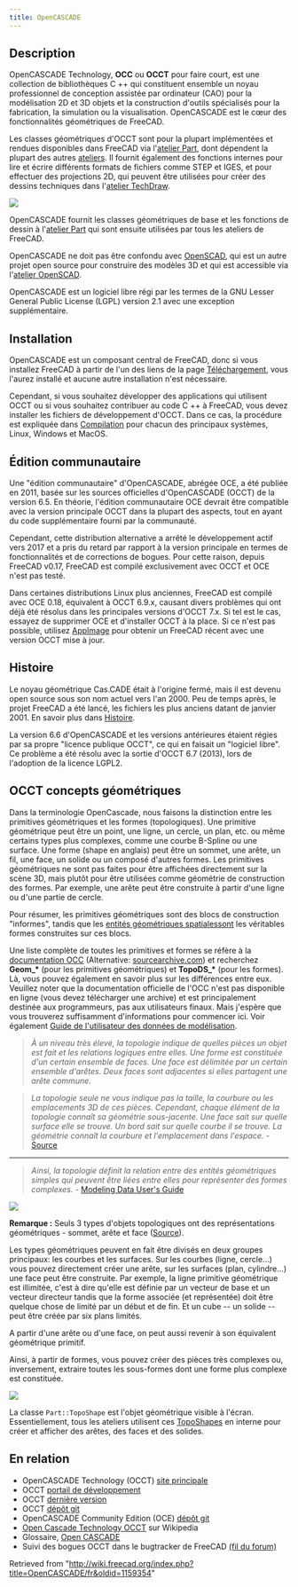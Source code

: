 ```yaml
---
title: OpenCASCADE
---
```

## Description

OpenCASCADE Technology, **OCC** ou **OCCT** pour faire court, est une collection de bibliothèques C ++ qui constituent ensemble un noyau professionnel de conception assistée par ordinateur (CAO) pour la modélisation 2D et 3D objets et la construction d'outils spécialisés pour la fabrication, la simulation ou la visualisation. OpenCASCADE est le cœur des fonctionnalités géométriques de FreeCAD.

Les classes géométriques d'OCCT sont pour la plupart implémentées et rendues disponibles dans FreeCAD via l'[atelier Part](/Part_Workbench/fr "Part Workbench/fr"), dont dépendent la plupart des autres [ateliers](/Workbenches/fr "Workbenches/fr"). Il fournit également des fonctions internes pour lire et écrire différents formats de fichiers comme STEP et IGES, et pour effectuer des projections 2D, qui peuvent être utilisées pour créer des dessins techniques dans l'[atelier TechDraw](/TechDraw_Workbench/fr "TechDraw Workbench/fr").

![](/images/Part_Workbench_relationships.svg)

OpenCASCADE fournit les classes géométriques de base et les fonctions de dessin à l'[atelier Part](/Part_Workbench/fr "Part Workbench/fr") qui sont ensuite utilisées par tous les ateliers de FreeCAD.

OpenCASCADE ne doit pas être confondu avec [OpenSCAD](https://www.openscad.org/), qui est un autre projet open source pour construire des modèles 3D et qui est accessible via l'[atelier OpenSCAD](/OpenSCAD_Workbench/fr "OpenSCAD Workbench/fr").

OpenCASCADE est un logiciel libre régi par les termes de la GNU Lesser General Public License (LGPL) version 2.1 avec une exception supplémentaire.

## Installation

OpenCASCADE est un composant central de FreeCAD, donc si vous installez FreeCAD à partir de l'un des liens de la page [Téléchargement](/Download/fr "Download/fr"), vous l'aurez installé et aucune autre installation n'est nécessaire.

Cependant, si vous souhaitez développer des applications qui utilisent OCCT ou si vous souhaitez contribuer au code C ++ à FreeCAD, vous devez installer les fichiers de développement d'OCCT. Dans ce cas, la procédure est expliquée dans [Compilation](/Compiling/fr "Compiling/fr") pour chacun des principaux systèmes, Linux, Windows et MacOS.

## Édition communautaire

Une "édition communautaire" d'OpenCASCADE, abrégée OCE, a été publiée en 2011, basée sur les sources officielles d'OpenCASCADE (OCCT) de la version 6.5. En théorie, l'édition communautaire OCE devrait être compatible avec la version principale OCCT dans la plupart des aspects, tout en ayant du code supplémentaire fourni par la communauté.

Cependant, cette distribution alternative a arrêté le développement actif vers 2017 et a pris du retard par rapport à la version principale en termes de fonctionnalités et de corrections de bogues. Pour cette raison, depuis FreeCAD v0.17, FreeCAD est compilé exclusivement avec OCCT et OCE n'est pas testé.

Dans certaines distributions Linux plus anciennes, FreeCAD est compilé avec OCE 0.18, équivalent à OCCT 6.9.x, causant divers problèmes qui ont déjà été résolus dans les principales versions d'OCCT 7.x. Si tel est le cas, essayez de supprimer OCE et d'installer OCCT à la place. Si ce n'est pas possible, utilisez [AppImage](/AppImage/fr "AppImage/fr") pour obtenir un FreeCAD récent avec une version OCCT mise à jour.

## Histoire

Le noyau géométrique Cas.CADE était à l'origine fermé, mais il est devenu open source sous son nom actuel vers l'an 2000. Peu de temps après, le projet FreeCAD a été lancé, les fichiers les plus anciens datant de janvier 2001. En savoir plus dans [Histoire](/History/fr "History/fr").

La version 6.6 d'OpenCASCADE et les versions antérieures étaient régies par sa propre "licence publique OCCT", ce qui en faisait un "logiciel libre". Ce problème a été résolu avec la sortie d'OCCT 6.7 (2013), lors de l'adoption de la licence LGPL2.

## OCCT concepts géométriques

Dans la terminologie OpenCascade, nous faisons la distinction entre les primitives géométriques et les formes (topologiques). Une primitive géométrique peut être un point, une ligne, un cercle, un plan, etc. ou même certains types plus complexes, comme une courbe B-Spline ou une surface. Une forme (shape en anglais) peut être un sommet, une arête, un fil, une face, un solide ou un composé d'autres formes. Les primitives géométriques ne sont pas faites pour être affichées directement sur la scène 3D, mais plutôt pour être utilisées comme géométrie de construction des formes. Par exemple, une arête peut être construite à partir d'une ligne ou d'une partie de cercle.

Pour résumer, les primitives géométriques sont des blocs de construction "informes", tandis que les [entités géométriques spatialessont](/Part_TopoShape/fr "Part TopoShape/fr") les véritables formes construites sur ces blocs.

Une liste complète de toutes les primitives et formes se réfère à la [documentation OCC](https://dev.opencascade.org/resources/documentation) (Alternative: [sourcearchive.com](https://www.opencascade.com/doc/occt-7.4.0/refman/html/)) et recherchez **Geom\_\*** (pour les primitives géométriques) et **TopoDS\_\*** (pour les formes). Là, vous pouvez également en savoir plus sur les différences entre eux. Veuillez noter que la documentation officielle de l'OCC n'est pas disponible en ligne (vous devez télécharger une archive) et est principalement destinée aux programmeurs, pas aux utilisateurs finaux. Mais j'espère que vous trouverez suffisamment d'informations pour commencer ici. Voir également [Guide de l'utilisateur des données de modélisation](https://www.opencascade.com/doc/occt-7.0.0/overview/html/occt_user_guides__modeling_data.html).

> *À un niveau très élevé, la topologie indique de quelles pièces un objet est fait et les relations logiques entre elles. Une forme est constituée d'un certain ensemble de faces. Une face est délimitée par un certain ensemble d'arêtes. Deux faces sont adjacentes si elles partagent une arête commune.*

> *La topologie seule ne vous indique pas la taille, la courbure ou les emplacements 3D de ces pièces. Cependant, chaque élément de la topologie connaît sa géométrie sous-jacente. Une face sait sur quelle surface elle se trouve. Un bord sait sur quelle courbe il se trouve. La géométrie connaît la courbure et l'emplacement dans l'espace.* - [Source](https://www.opencascade.com/content/geometry-and-topology)

---

> *Ainsi, la topologie définit la relation entre des entités géométriques simples qui peuvent être liées entre elles pour représenter des formes complexes.* - [Modeling Data User's Guide](https://www.opencascade.com/doc/occt-7.0.0/overview/html/occt_user_guides__modeling_data.html)

![](/images/ClassTopoDS_Shape_inherit_graph.png)

**Remarque :** Seuls 3 types d'objets topologiques ont des représentations géométriques - sommet, arête et face ([Source](https://opencascade.blogspot.com/2009/02/topology-and-geometry-in-open-cascade.html)).

Les types géométriques peuvent en fait être divisés en deux groupes principaux: les courbes et les surfaces. Sur les courbes (ligne, cercle...) vous pouvez directement créer une arête, sur les surfaces (plan, cylindre...) une face peut être construite. Par exemple, la ligne primitive géométrique est illimitée, c'est à dire qu'elle est définie par un vecteur de base et un vecteur directeur tandis que la forme associée (et représentée) doit être quelque chose de limité par un début et de fin. Et un cube -- un solide -- peut être créée par six plans limités.

A partir d'une arête ou d'une face, on peut aussi revenir à son équivalent géométrique primitif.

Ainsi, à partir de formes, vous pouvez créer des pièces très complexes ou, inversement, extraire toutes les sous-formes dont une forme plus complexe est constituée.

![](/images/Part_TopoShape_relationships.svg)

La classe `Part::TopoShape` est l'objet géométrique visible à l'écran. Essentiellement, tous les ateliers utilisent ces [TopoShapes](/Part_TopoShape/fr "Part TopoShape/fr") en interne pour créer et afficher des arêtes, des faces et des solides.

## En relation

* OpenCASCADE Technology (OCCT) [site principale](http://www.opencascade.com)
* OCCT [portail de développement](https://dev.opencascade.org/)
* OCCT [dernière version](https://www.opencascade.com/content/latest-release)
* OCCT [dépôt git](https://git.dev.opencascade.org/gitweb/?p=occt.git)
* OpenCASCADE Community Edition (OCE) [dépôt git](https://github.com/tpaviot/oce)
* [Open Cascade Technology OCCT](https://fr.wikipedia.org/wiki/Open_CASCADE_Technology) sur Wikipedia
* Glossaire, [Open CASCADE](/Glossary/fr#Open_CASCADE "Glossary/fr")
* Suivi des bogues OCCT dans le bugtracker de FreeCAD [(fil du forum)](https://forum.freecadweb.org/viewtopic.php?f=10&t=20264)

Retrieved from "<http://wiki.freecad.org/index.php?title=OpenCASCADE/fr&oldid=1159354>"